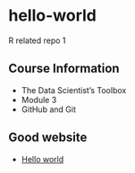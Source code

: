 # hello-world
R related repo 1
## Course Information
+ The Data Scientist’s Toolbox
+ Module 3
+ GitHub and Git
## Good website
+ [Hello world](https://docs.github.com/en/get-started/start-your-journey/hello-world)
